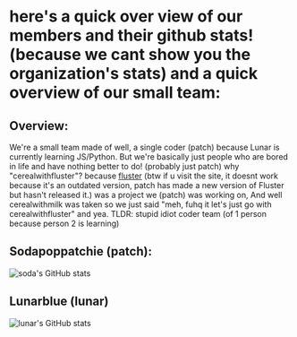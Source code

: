 
# here's a quick over view of our members and their github stats! (because we cant show you the organization's stats) and a quick overview of our small team:
## Overview:
We're a small team made of well, a single coder (patch) because Lunar is currently learning JS/Python. But we're basically just people who are bored in life and have nothing better to do! (probably just patch)
why "cerealwithfluster"? because [fluster](https://pixel.devpage.me) (btw if u visit the site, it doesnt work because it's an outdated version, patch has made a new version of Fluster but hasn't released it.) was a project we (patch) was working on, And well cerealwithmilk was taken so we just said "meh, fuhq it let's just go with cerealwithfluster" and yea.
TLDR: stupid idiot coder team (of 1 person because person 2 is learning)
## Sodapoppatchie (patch):
![soda's GitHub stats](https://stats-fork.vercel.app/api?username=sodapoppatchie&show_icons=true&theme=ambient_gradient)
## Lunarblue (lunar)
![lunar's GitHub stats](https://stats-fork.vercel.app/api?username=lunarblue&show_icons=true&theme=tokyonight)
